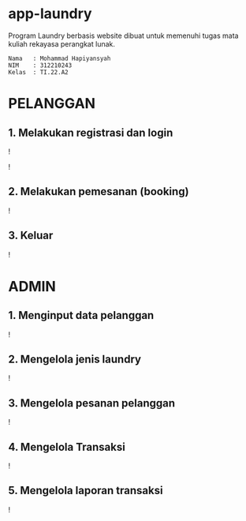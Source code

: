 # app-laundry
Program Laundry berbasis website dibuat untuk memenuhi tugas mata kuliah rekayasa perangkat lunak. 

```
Nama   : Mohammad Hapiyansyah
NIM    : 312210243
Kelas  : TI.22.A2
```

# PELANGGAN
## 1. Melakukan registrasi dan login 

!

!

## 2. Melakukan pemesanan (booking)

!

## 3. Keluar

!

# ADMIN
## 1. Menginput data pelanggan

!

## 2. Mengelola jenis laundry

!

## 3. Mengelola pesanan pelanggan

!

## 4. Mengelola Transaksi

!

## 5. Mengelola laporan transaksi

!
